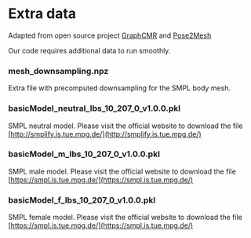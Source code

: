 
# Extra data
Adapted from open source project [GraphCMR](https://github.com/nkolot/GraphCMR/) and [Pose2Mesh](https://github.com/hongsukchoi/Pose2Mesh_RELEASE)

Our code requires additional data to run smoothly. 

<!-- ### J_regressor_extra.npy
Joints regressor for joints or landmarks that are not included in the standard set of SMPL joints.

### J_regressor_h36m_correct.npy
Joints regressor reflecting the Human3.6M joints.  -->

### mesh_downsampling.npz
Extra file with precomputed downsampling for the SMPL body mesh.

### basicModel_neutral_lbs_10_207_0_v1.0.0.pkl
SMPL neutral model. Please visit the official website to download the file [http://smplify.is.tue.mpg.de/](http://smplify.is.tue.mpg.de/)

### basicModel_m_lbs_10_207_0_v1.0.0.pkl
SMPL male model. Please visit the official website to download the file [https://smpl.is.tue.mpg.de/](https://smpl.is.tue.mpg.de/)

### basicModel_f_lbs_10_207_0_v1.0.0.pkl
SMPL female model. Please visit the official website to download the file [https://smpl.is.tue.mpg.de/](https://smpl.is.tue.mpg.de/)

